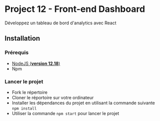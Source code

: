 # Project 12 - Front-end Dashboard
Développez un tableau de bord d'analytics avec React

## Installation

### Prérequis
- [NodeJS (**version 12.18**)](https://nodejs.org/en/)
- Npm

### Lancer le projet
- Fork le répertoire
- Cloner le réportoire sur votre ordinateur
- Installer les dépendances du projet en utilisant la commande suivante `npm install`
- Utiliser la commande `npm start` pour lancer le projet